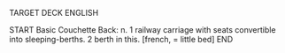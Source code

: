 TARGET DECK
ENGLISH

START
Basic
Couchette
Back: n. 1 railway carriage with seats convertible into sleeping-berths. 2 berth in this. [french, = little bed]
END
